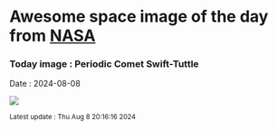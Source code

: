 
# Awesome space image of the day from [NASA](https://api.nasa.gov/)

### Today image : Periodic Comet Swift-Tuttle
Date : 2024-08-08

![](https://apod.nasa.gov/apod/image/2408/Rhemann799_109P_24_11_92_1100px.jpg)

<small>Latest update : Thu Aug  8 20:16:16 2024</small>
        